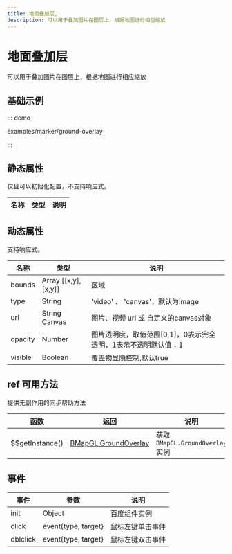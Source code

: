 ```yaml
---
title: 地面叠加层,
description: 可以用于叠加图片在图层上，根据地图进行相应缩放
---
```

# 地面叠加层
可以用于叠加图片在图层上，根据地图进行相应缩放

## 基础示例

::: demo

examples/marker/ground-overlay

:::

## 静态属性
仅且可以初始化配置，不支持响应式。

名称 | 类型 | 说明
---|---|---|

## 动态属性
支持响应式。

名称 | 类型 | 说明
---|---|---|
bounds | Array [[x,y],[x,y]] | 区域
type | String | 'video' 、 'canvas'，默认为image
url | String Canvas | 图片、视频 url 或 自定义的canvas对象
opacity | Number | 图片透明度，取值范围[0,1]，0表示完全透明，1表示不透明默认值：1
visible | Boolean | 覆盖物显隐控制,默认true

## ref 可用方法
提供无副作用的同步帮助方法

函数 | 返回 | 说明
---|---|---|
$$getInstance() | [BMapGL.GroundOverlay](http://lbsyun.baidu.com/cms/jsapi/reference/jsapi_webgl_1_0.html#a3b16) | 获取`BMapGL.GroundOverlay`实例

## 事件

事件 | 参数 | 说明
---|---|---|
init | Object | 百度组件实例
click | event{type, target} | 鼠标左键单击事件
dblclick | event{type, target} | 鼠标左键双击事件

